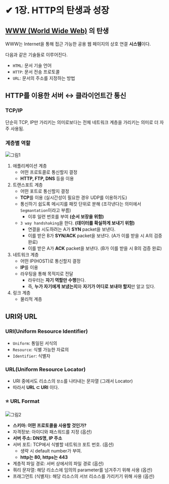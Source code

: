 # ✔ 1장. HTTP의 탄생과 성장

## [WWW (World Wide Web)](https://ko.wikipedia.org/wiki/%EC%9B%94%EB%93%9C_%EC%99%80%EC%9D%B4%EB%93%9C_%EC%9B%B9) 의 탄생

WWW는 Internet을 통해 접근 가능한 공용 웹 페이지의 상호 연결 **시스템**이다.

다음과 같은 기술들로 이루어진다.

- `HTML`: 문서 기술 언어
- `HTTP`: 문서 전송 프로토콜
- `URL`: 문서의 주소를 지정하는 방법

## HTTP를 이용한 서버 ↔ 클라이언트간 통신

### TCP/IP

단순히 TCP, IP만 가리키는 의미로보다는 전체 네트워크 계층을 가리키는 의미로 더 자주 사용됨.

### 계층별 역할

![그림1](https://user-images.githubusercontent.com/59721541/147726443-3359539d-48c9-4de7-88a6-a70ada668f57.png)

1. 애플리케이션 계층
   - 어떤 프로토콜로 통신할지 결정
   - **HTTP, FTP, DNS** 등을 이용
2. 트랜스포트 계층
   - 어떤 포트로 통신할지 결정 
   - **TCP**를 이용 (실시간성이 필요한 경우 UDP를 이용하기도)
   - 통신하기 쉽도록 메시지를 패킷 단위로 분해 (조각낸다는 의미에서 `Segmantation`이라고 부름)
       - 이후 일련 번호를 부여 **(순서 보장을 위함)**
   - `3 way handshaking`을 한다. **(데이터를 확실하게 보내기 위함)**
       - 연결을 시도하려는 A가 **SYN** packet을 보낸다.
       - 이를 받은 B가 **SYN/ACK** packet을 보낸다. (A가 이를 받을 시 A의 검증 완료)
       - 이를 받은 A가 **ACK** packet을 보낸다. (B가 이를 받을 시 B의 검증 완료)
3. 네트워크 계층
    - 어떤 IP(HOST)로 통신할지 결정
   - **IP**를 이용
   - 라우팅을 통해 목적지로 전달
       - 라우터는 **자기 역할만 수행**한다.
       - 즉, **누가 자기에게 보냈는지**와 **자기가 어디로 보내야 할지**만 알고 있다.
4. 링크 계층
   - 물리적 계층

## URI와 URL

### URI(Uniform Resource Identifier)

- `Uniform`: 통일된 서식의
- `Resource`: 식별 가능한 자료의
- `Identifier`: 식별자

### URL(Uniform Resource Locator)

- URI 중에서도 리소스의 `장소`를 나타내는 문자열 (그래서 Locator)
- 따라서 **URL ⊂ URI** 이다.

### ⭐ URL Format

![그림2](https://user-images.githubusercontent.com/59721541/147726587-f409a860-2fba-4589-9730-e62197aab1b2.png)

- **스키마: 어떤 프로토콜을 사용할 것인가?**
- 자격정보: 아이디와 패스워드를 지정 (옵션)
- **서버 주소: DNS명, IP 주소**
- 서버 포트: TCP에서 식별할 네트워크 포트 번호. (옵션)
    - 생략 시 default number가 부여.
    - **http는 80, https는 443**
- 계층적 파일 경로: 서버 상에서의 파일 경로 (옵션)
- 쿼리 문자열: 해당 리소스에 임의의 parameter를 넘겨주기 위해 사용 (옵션)
- 프래그먼트 (식별자): 해당 리소스의 서브 리소스를 가리키기 위해 사용 (옵션)